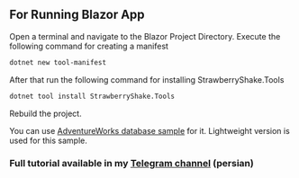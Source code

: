 ## For Running Blazor App

Open a terminal and navigate to the Blazor Project Directory. Execute the following command for creating a manifest

```bash
dotnet new tool-manifest
```

After that run the following command for installing StrawberryShake.Tools

```bash
dotnet tool install StrawberryShake.Tools 
```

Rebuild the project. 

You can use [AdventureWorks database sample](https://learn.microsoft.com/en-us/sql/samples/adventureworks-install-configure?view=sql-server-ver16&tabs=ssms) for it. Lightweight version is used for this sample.

### Full tutorial available in my [Telegram channel](https://t.me/DotNetIsFun) (persian) 
